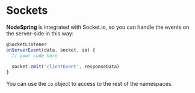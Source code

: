 # Sockets

**NodeSpring** is integrated with Socket.io, so you can handle the events on the server-side in this way:

```javascript
@SocketListener
onServerEvent(data, socket, io) {
  // your code here
  
  socket.emit('clientEvent', responseData)
}
```

You can use the `io` object to access to the rest of the namespaces.